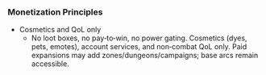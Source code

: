 ### Monetization Principles

- Cosmetics and QoL only
  - No loot boxes, no pay‑to‑win, no power gating. Cosmetics (dyes, pets, emotes), account services, and non‑combat QoL only. Paid expansions may add zones/dungeons/campaigns; base arcs remain accessible.

